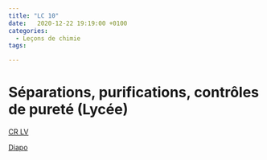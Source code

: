 ```yaml
---
title: "LC 10"
date:   2020-12-22 19:19:00 +0100
categories:
  - Leçons de chimie
tags:

---
```

# Séparations, purifications, contrôles de pureté (Lycée)

[CR LV](/assets/pdf/LC10.pdf)

<object class="pdf fitvidsignore" data="/assets/pdf/LC10.pdf" type="application/pdf"></object>

<a href="/assets/pdf/LC10.pptx" download>Diapo</a>
